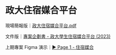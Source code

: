 # 政大住宿媒合平台

現場簡報版｜[政大住宿媒合平台.pdf](https://github.com/z15r7/dorm/blob/main/%E6%94%BF%E5%A4%A7%E4%BD%8F%E5%AE%BF%E5%AA%92%E5%90%88%E5%B9%B3%E5%8F%B0.pdf)

文件版｜[專案企劃書 - 政大學生住宿媒合平台 (2023)](https://docs.google.com/document/d/1cQ5VXU8wBdLnYVh9pMngQHrhhy_Q_poYjQepzs05wcw/edit?usp=sharing)

上期專案 Figma 演示｜[▶ Page 1 - 住宿媒合](https://www.figma.com/proto/YeValwjNC9TG5UT5vBWOYM/%E4%BD%8F%E5%AE%BF%E5%AA%92%E5%90%88?node-id=38%3A451&scaling=contain&page-id=0%3A1&starting-point-node-id=38%3A451&show-proto-sidebar=1)
